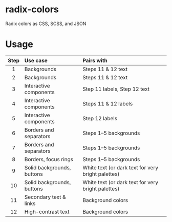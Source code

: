 # radix-colors
Radix colors as CSS, SCSS, and JSON


# Usage

| Step | Use case                                | Pairs with                                                 |
|:----:|:----------------------------------------|:-----------------------------------------------------------|
| 1    | Backgrounds                             | Steps 11 & 12 text                                         |
| 2    | Backgrounds                             | Steps 11 & 12 text                                         |
| 3    | Interactive components                  | Step 11 labels, Step 12 text                               |
| 4    | Interactive components                  | Steps 11 & 12 labels                                       |
| 5    | Interactive components                  | Step 12 labels                                             |
| 6    | Borders and separators                  | Steps 1–5 backgrounds                                      |
| 7    | Borders and separators                  | Steps 1–5 backgrounds                                      |
| 8    | Borders, focus rings                    | Steps 1–5 backgrounds                                      |
| 9    | Solid backgrounds, buttons              | White text (or dark text for very bright palettes)         |
| 10   | Solid backgrounds, buttons              | White text (or dark text for very bright palettes)         |
| 11   | Secondary text & links                  | Background colors                                          |
| 12   | High-contrast text                      | Background colors                                          |